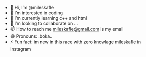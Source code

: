 - 👋  Hi, I’m @mileskafle
- 👀 I’m interested in coding
- 🌱 I’m currently learning c++ and html
- 💞️ I’m looking to collaborate on ...
- 📫 How to reach me mileskafle@gmail.com is my email
- 😄 Pronouns: .boka..
- ⚡ Fun fact: im new in this race with zero knowlage
mileskafle in instagram

<!---
mileskafle/mileskafle is a ✨ special ✨ repository because its `README.md` (this file) appears on your GitHub profile.
You can click the Preview link to take a look at your changes.
--->
